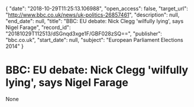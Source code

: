 {
  "date": "2018-10-29T11:25:13.106988", 
  "open_access": false, 
  "target_url": "http://www.bbc.co.uk/news/uk-politics-26857461", 
  "description": null, 
  "end_date": null, 
  "title": "BBC:  EU debate: Nick Clegg 'wilfully lying', says Nigel Farage", 
  "record_id": "20181029T112513/dSGnqd3xge1F/GBF028zSQ==", 
  "publisher": "bbc.co.uk", 
  "start_date": null, 
  "subject": "European Parliament Elections 2014"
}

# BBC:  EU debate: Nick Clegg 'wilfully lying', says Nigel Farage

None